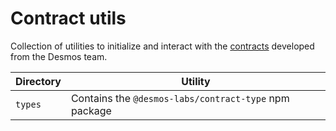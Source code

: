 # Contract utils
Collection of utilities to initialize and interact with the [contracts](https://github.com/desmos-labs/desmos-contracts) 
developed from the Desmos team.  


| Directory | Utility                                               |
|-----------|-------------------------------------------------------|
| `types`   | Contains the `@desmos-labs/contract-type` npm package |